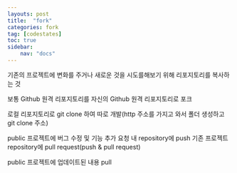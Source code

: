 ```yaml
---
layouts: post
title:  "fork"
categories: fork
tag: [codestates]
toc: true
sidebar:
    nav: "docs"
---
```



기존의 프로젝트에 변화를 주거나 새로운 것을 시도를해보기 위해 리포지토리를 복사하는 것

보통 Github 원격 리포지토리를 자신의 Github 원격 리포지토리로 포크

로컬 리포지토리로 git clone 하여 따로 개발(http 주소를 가지고 와서 폴더 생성하고 git clone 주소)

public 프로젝트에 버그 수정 및 기능 추가 요청 
내 repository에 push 기존 프로젝트 repository에 pull request(push & pull request)

public 프로젝트에 업데이트된 내용 pull

